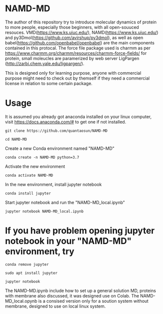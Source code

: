 # NAMD-MD
The author of this repository try to introduce molecular dynamics of protein to more people, especially those beginners, with all open-souuced resouces. VMD(https://www.ks.uiuc.edu/), NAMD(https://www.ks.uiuc.edu/) and py3Dmol(https://github.com/avirshup/py3dmol), as well as open babel(https://github.com/openbabel/openbabel) are the main components contained in this protocal. The force file package used is charmm as per https://www.charmm.org/charmm/resources/charmm-force-fields/ for protein, small moleucles are paramerized by web server LigPargen (http://zarbi.chem.yale.edu/ligpargen/).

This is designed only for learning purpose, anyone with commercial purpose might need to check out by themself if they need a commercial license in relation to some certain package.

# Usage
It is assumed you already got anaconda installed on your linux computer, visit https://docs.anaconda.com/# to get one if not installed.
```
git clone https://github.com/quantaosun/NAMD-MD
```
```
cd NAMD-MD
```
Create a new Conda environment named "NAMD-MD"
```
conda create -n NAMD-MD python=3.7
```
Activate the new environment 
```
conda activate NAMD-MD
```
In the new environment, install jupyter notebook
```
conda install jupyter
```
Start jupyter notebook and run the "NAMD-MD_local.ipynb"
```
jupyter notebook NAMD-MD_local.ipynb
```

# If you have problem opening jupyter notebook in your "NAMD-MD" environment, try 
```
conda remove jupyter
```
```
sudo apt install jupyter
```
```
jupyter notebook
```

The NAMD-MD.ipynb include how to set up a general solution MD, proteins with membrane also discussed, it was designed use on Colab.
The NAMD-MD_local.opynb is a consised version only for a soution system without membrane, designed to use on local linux system.
